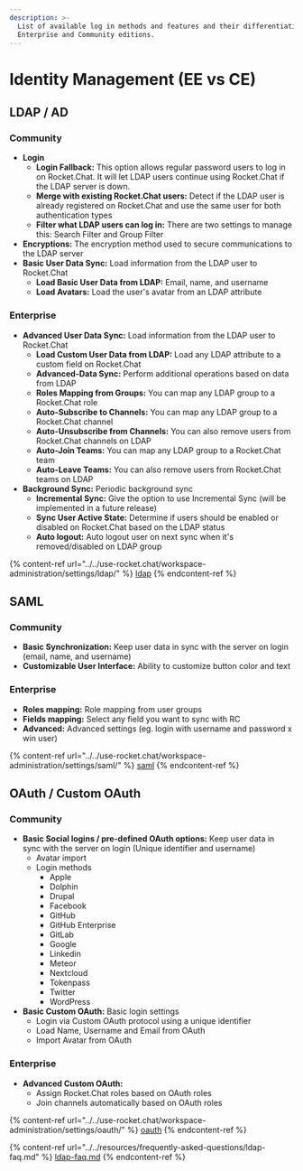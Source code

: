 ```yaml
---
description: >-
  List of available log in methods and features and their differentiation for
  Enterprise and Community editions.
---
```


# Identity Management (EE vs CE)

## **LDAP / AD** <a href="#ldap3" id="ldap3"></a>

### **Community**

* **Login**
  * **Login Fallback:** This option allows regular password users to log in on Rocket.Chat. It will let LDAP users continue using Rocket.Chat if the LDAP server is down.
  * **Merge with existing Rocket.Chat users:** Detect if the LDAP user is already registered on Rocket.Chat and use the same user for both authentication types
  * **Filter what LDAP users can log in:** There are two settings to manage this: Search Filter and Group Filter
* **Encryptions:** The encryption method used to secure communications to the LDAP server
* **Basic User Data Sync:** Load information from the LDAP user to Rocket.Chat
  * **Load Basic User Data from LDAP:** Email, name, and username
  * **Load Avatars:** Load the user's avatar from an LDAP attribute

### Enterprise

* **Advanced User Data Sync:** Load information from the LDAP user to Rocket.Chat
  * **Load Custom User Data from LDAP:** Load any LDAP attribute to a custom field on Rocket.Chat
  * **Advanced-Data Sync:** Perform additional operations based on data from LDAP
  * **Roles Mapping from Groups:** You can map any LDAP group to a Rocket.Chat role
  * **Auto-Subscribe to Channels:** You can map any LDAP group to a Rocket.Chat channel
  * **Auto-Unsubscribe from Channels:** You can also remove users from Rocket.Chat channels on LDAP
  * **Auto-Join Teams:** You can map any LDAP group to a Rocket.Chat team
  * **Auto-Leave Teams:** You can also remove users from Rocket.Chat teams on LDAP
* **Background Sync:** Periodic background sync
  * **Incremental Sync:** Give the option to use Incremental Sync (will be implemented in a future release)
  * **Sync User Active State:** Determine if users should be enabled or disabled on Rocket.Chat based on the LDAP status
  * **Auto logout:** Auto logout user on next sync when it's removed/disabled on LDAP group

{% content-ref url="../../use-rocket.chat/workspace-administration/settings/ldap/" %}
[ldap](../../use-rocket.chat/workspace-administration/settings/ldap/)
{% endcontent-ref %}

## **SAML** <a href="#saml3" id="saml3"></a>

### **Community**

* **Basic Synchronization:** Keep user data in sync with the server on login (email, name, and username)
* **Customizable User Interface:** Ability to customize button color and text

### Enterprise

* **Roles mapping:** Role mapping from user groups
* **Fields mapping:** Select any field you want to sync with RC
* **Advanced:** Advanced settings (eg. login with username and password x win user)

{% content-ref url="../../use-rocket.chat/workspace-administration/settings/saml/" %}
[saml](../../use-rocket.chat/workspace-administration/settings/saml/)
{% endcontent-ref %}

## **OAuth / Custom OAuth** <a href="#oauth3" id="oauth3"></a>

### **Community**

* **Basic Social logins / pre-defined OAuth options:** Keep user data in sync with the server on login (Unique identifier and username)
  * Avatar import
  * Login methods
    * Apple
    * Dolphin
    * Drupal
    * Facebook
    * GitHub
    * GitHub Enterprise
    * GitLab
    * Google
    * Linkedin
    * Meteor
    * Nextcloud
    * Tokenpass
    * Twitter
    * WordPress
* **Basic Custom OAuth:** Basic login settings
  * Login via Custom OAuth protocol using a unique identifier
  * Load Name, Username and Email from OAuth
  * Import Avatar from OAuth

### Enterprise

* **Advanced Custom OAuth:**
  * Assign Rocket.Chat roles based on OAuth roles
  * Join channels automatically based on OAuth roles

{% content-ref url="../../use-rocket.chat/workspace-administration/settings/oauth/" %}
[oauth](../../use-rocket.chat/workspace-administration/settings/oauth/)
{% endcontent-ref %}

{% content-ref url="../../resources/frequently-asked-questions/ldap-faq.md" %}
[ldap-faq.md](../../resources/frequently-asked-questions/ldap-faq.md)
{% endcontent-ref %}
